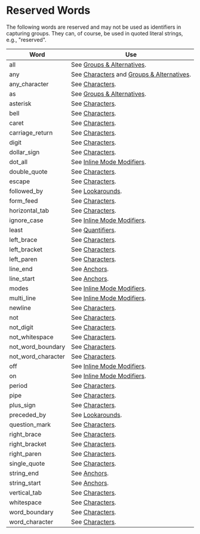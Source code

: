 # Reserved Words

The following words are reserved and may not be used as identifiers in capturing groups.
They can, of course, be used in quoted literal strings, e.g., "reserved".

| Word | Use |
|------|-------------|
| all | See [Groups & Alternatives](groups.md). |
| any | See [Characters](characters.md) and [Groups & Alternatives](groups.md). |
| any_character | See [Characters](characters.md). |
| as | See [Groups & Alternatives](groups.md). |
| asterisk | See [Characters](characters.md). |
| bell | See [Characters](characters.md). |
| caret | See [Characters](characters.md). |
| carriage_return | See [Characters](characters.md). |
| digit | See [Characters](characters.md). |
| dollar_sign | See [Characters](characters.md). |
| dot_all | See [Inline Mode Modifiers](modes.md). |
| double_quote | See [Characters](characters.md). |
| escape | See [Characters](characters.md). |
| followed_by | See [Lookarounds](lookarounds.md). |
| form_feed | See [Characters](characters.md). |
| horizontal_tab | See [Characters](characters.md). |
| ignore_case | See [Inline Mode Modifiers](modes.md). |
| least | See [Quantifiers](quantifiers.md). |
| left_brace | See [Characters](characters.md). |
| left_bracket | See [Characters](characters.md). |
| left_paren | See [Characters](characters.md). |
| line_end | See [Anchors](anchors.md). |
| line_start | See [Anchors](anchors.md). |
| modes | See [Inline Mode Modifiers](modes.md). |
| multi_line | See [Inline Mode Modifiers](modes.md). |
| newline | See [Characters](characters.md). |
| not | See [Characters](characters.md). |
| not_digit | See [Characters](characters.md). |
| not_whitespace | See [Characters](characters.md). |
| not_word_boundary | See [Characters](characters.md). |
| not_word_character | See [Characters](characters.md). |
| off | See [Inline Mode Modifiers](modes.md). |
| on | See [Inline Mode Modifiers](modes.md). |
| period | See [Characters](characters.md). |
| pipe | See [Characters](characters.md). |
| plus_sign | See [Characters](characters.md). |
| preceded_by | See [Lookarounds](lookarounds.md). |
| question_mark | See [Characters](characters.md). |
| right_brace | See [Characters](characters.md). |
| right_bracket | See [Characters](characters.md). |
| right_paren | See [Characters](characters.md). |
| single_quote | See [Characters](characters.md). |
| string_end | See [Anchors](anchors.md). |
| string_start | See [Anchors](anchors.md). |
| vertical_tab | See [Characters](characters.md). |
| whitespace | See [Characters](characters.md). |
| word_boundary | See [Characters](characters.md). |
| word_character | See [Characters](characters.md). |
